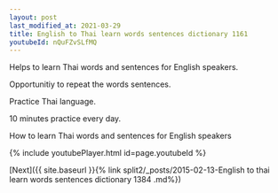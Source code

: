 ```yaml
---
layout: post
last_modified_at: 2021-03-29
title: English to Thai learn words sentences dictionary 1161 
youtubeId: nQuFZvSLfMQ
---
```

 
 
Helps to learn Thai words and sentences for English speakers.

Opportunitiy to repeat the words sentences. 

Practice Thai language. 
 
10 minutes practice every day. 
 
How to learn Thai words and sentences for English speakers 
 
{% include youtubePlayer.html id=page.youtubeId %}
 
 
[Next]({{ site.baseurl }}{% link  split2/_posts/2015-02-13-English to thai learn words sentences dictionary 1384 .md%})
 
